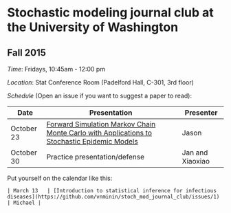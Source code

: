 # Stochastic modeling journal club at the University of Washington

## Fall 2015

*Time*: Fridays, 10:45am - 12:00 pm

*Location*: Stat Conference Room (Padelford Hall, C-301, 3rd floor)

*Schedule* (Open an issue if you want to suggest a paper to read):

| Date | Presentation | Presenter |
|------|--------------|-----------|
| October 23   | [Forward Simulation Markov Chain Monte Carlo with Applications to Stochastic Epidemic Models](https://github.com/vnminin/stoch_mod_journal_club/issues/26)  | Jason |
| October 30 | Practice presentation/defense | Jan and Xiaoxiao |

Put yourself on the calendar like this:
```
| March 13   | [Introduction to statistical inference for infectious diseases](https://github.com/vnminin/stoch_mod_journal_club/issues/1) | Michael |
```
